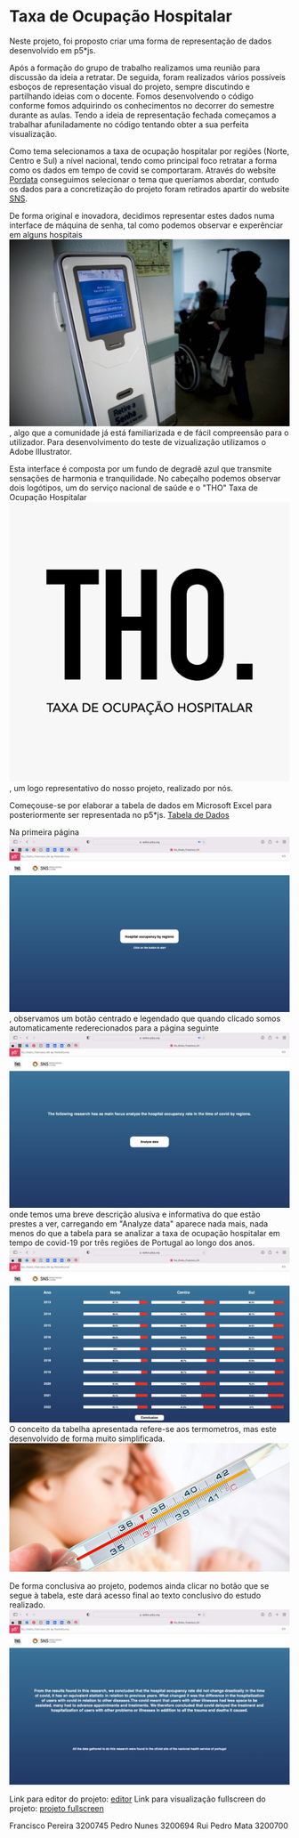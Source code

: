 # Taxa de Ocupação Hospitalar

Neste projeto, foi proposto criar uma forma de representação de dados desenvolvido em p5*js.

Após a formação do grupo de trabalho realizamos uma reunião para discussão da ideia a retratar. De seguida, foram realizados vários possíveis esboços de representação visual do projeto, sempre discutindo e partilhando ideias com o docente. Fomos desenvolvendo o código conforme fomos adquirindo os conhecimentos no decorrer do semestre durante as aulas. Tendo a ideia de representação fechada começamos a trabalhar afuniladamente no código tentando obter a sua perfeita visualização. 

Como tema selecionamos a taxa de ocupação hospitalar por regiões (Norte, Centro e Sul) a nível nacional, tendo como principal foco retratar a forma como os dados em tempo de covid se comportaram. Através do website [Pordata](https://www.pordata.pt/portugal/taxa+de+ocupacao+nos+hospitais-3666) conseguimos selecionar o tema que queríamos abordar, contudo os dados para a concretização do projeto foram retirados apartir do website [SNS](https://transparencia.sns.gov.pt/explore/dataset/ocupacao-do-internamento/table/?flg=pt&disjunctive.regiao&disjunctive.instituicao&sort=tempo).

De forma original e inovadora, decidimos representar estes dados numa interface de máquina de senha, tal como podemos observar e experênciar em alguns hospitais ![Maquinadesenha.jpg](./Maquinadesenha.jpg), algo que a comunidade já está familiarizada e de fácil compreensão para o utilizador. Para desenvolvimento do teste de vizualização utilizamos o Adobe Illustrator. 

Esta interface é composta por um fundo de degradê azul que transmite sensações de harmonia e tranquilidade. No cabeçalho podemos observar dois logótipos, um do serviço nacional de saúde e o "THO" Taxa de Ocupação Hospitalar ![THO.jpg](./THO.jpg), um logo representativo do nosso projeto, realizado por nós. 

Começouse-se por elaborar a tabela de dados em Microsoft Excel para posteriormente ser representada no p5*js. 
[Tabela de Dados](https://myipleiria-my.sharepoint.com/:x:/g/personal/3200745_my_ipleiria_pt/EZTWIq4904FJjrhskEKAnlABkGlDnHJlkFTerE1lwAf6bw?e=a0Wohu)

Na primeira página ![Pagina1.jpg](./Pagina1.jpg), observamos um botão centrado e legendado que quando clicado somos automaticamente rederecionados para a página seguinte ![Pagina2.jpg](./Pagina2.jpg) onde temos uma breve descrição alusiva e informativa do que estão prestes a ver, carregando em "Analyze data" aparece nada mais, nada menos do que a tabela para se analizar a taxa de ocupação hospitalar em tempo de covid-19 por três regiões de Portugal ao longo dos anos. ![Pagina3.jpg](./Pagina3.jpg) O conceito da tabelha apresentada refere-se aos termometros, mas este desenvolvido de forma muito simplificada. ![Termometro.jpg](./Termometro.jpg)

De forma conclusiva ao projeto, podemos ainda clicar no botão que se segue à tabela, este dará acesso final ao texto conclusivo do estudo realizado. ![Pagina4.jpg](./Pagina4.jpg)

Link para editor do projeto: [editor](https://editor.p5js.org/PedroNunes/sketches/w1RFvDw30)
Link para visualização fullscreen do projeto: [projeto fullscreen](https://editor.p5js.org/PedroNunes/full/w1RFvDw30)

Francisco Pereira 3200745
Pedro Nunes 3200694
Rui Pedro Mata 3200700